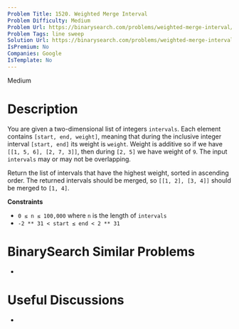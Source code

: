```yaml
---
Problem Title: 1520. Weighted Merge Interval
Problem Difficulty: Medium
Problem Url: https://binarysearch.com/problems/weighted-merge-interval/
Problem Tags: line sweep
Solution Url: https://binarysearch.com/problems/weighted-merge-interval/solutions/
IsPremium: No
Companies: Google
IsTemplate: No
---
```


<span style="color: ;">Medium</span>

# Description

You are given a two-dimensional list of integers `intervals`. Each element contains `[start, end, weight]`, meaning that during the inclusive integer interval `[start, end]` its weight is `weight`. Weight is additive so if we have `[[1, 5, 6], [2, 7, 3]]`, then during `[2, 5]` we have weight of `9`. The input `intervals` may or may not be overlapping.

Return the list of intervals that have the highest weight, sorted in ascending order. The returned intervals should be merged, so `[[1, 2], [3, 4]]` should be merged to `[1, 4]`.

**Constraints**
- `0 ≤ n ≤ 100,000` where `n` is the length of `intervals`
- `-2 ** 31 < start ≤ end < 2 ** 31`

# BinarySearch Similar Problems

- []()

# Useful Discussions

- []()
